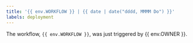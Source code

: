 ```yaml
---
title: '{{ env.WORKFLOW }} | {{ date | date("dddd, MMMM Do") }}'
labels: deployment
---
```

The workflow, `{{ env.WORKFLOW }}`, was just triggered by {{ env.OWNER }}.